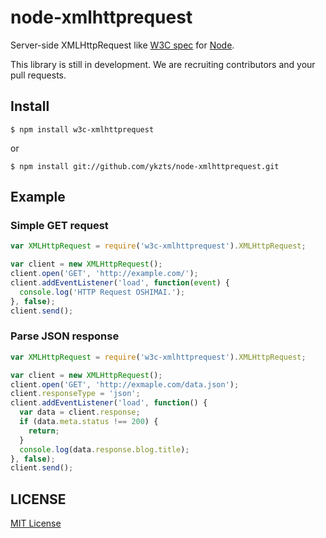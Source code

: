 # node-xmlhttprequest

Server-side XMLHttpRequest like [W3C spec](http://www.w3.org/TR/XMLHttpRequest/) for [Node](http://nodejs.org/).

This library is still in development. We are recruiting contributors and your pull requests.

## Install

```shell
$ npm install w3c-xmlhttprequest
```

or

```shell
$ npm install git://github.com/ykzts/node-xmlhttprequest.git
```

## Example

### Simple GET request

```javascript
var XMLHttpRequest = require('w3c-xmlhttprequest').XMLHttpRequest;

var client = new XMLHttpRequest();
client.open('GET', 'http://example.com/');
client.addEventListener('load', function(event) {
  console.log('HTTP Request OSHIMAI.');
}, false);
client.send();
```

### Parse JSON response

```javascript
var XMLHttpRequest = require('w3c-xmlhttprequest').XMLHttpRequest;

var client = new XMLHttpRequest();
client.open('GET', 'http://exmaple.com/data.json');
client.responseType = 'json';
client.addEventListener('load', function() {
  var data = client.response;
  if (data.meta.status !== 200) {
    return;
  }
  console.log(data.response.blog.title);
}, false);
client.send();
```

## LICENSE

[MIT License](LICENSE)
